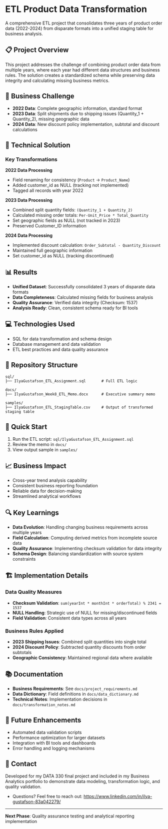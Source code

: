 # ETL Product Data Transformation

A comprehensive ETL project that consolidates three years of product order data (2022-2024) from disparate formats into a unified staging table for business analysis.

## 📋 Project Overview

This project addresses the challenge of combining product order data from multiple years, where each year had different data structures and business rules. The solution creates a standardized schema while preserving data integrity and calculating missing business metrics.

## 🎯 Business Challenge

- **2022 Data**: Complete geographic information, standard format
- **2023 Data**: Split shipments due to shipping issues (Quantity_1 + Quantity_2), missing geographic data  
- **2024 Data**: New discount policy implementation, subtotal and discount calculations

## 🔧 Technical Solution

### Key Transformations

**2022 Data Processing**
- Field renaming for consistency (`Product` → `Product_Name`)
- Added customer_id as NULL (tracking not implemented)
- Tagged all records with year 2022

**2023 Data Processing**  
- Combined split quantity fields: `(Quantity_1 + Quantity_2)`
- Calculated missing order totals: `Per-Unit_Price * Total_Quantity`
- Set geographic fields as NULL (not tracked in 2023)
- Preserved Customer_ID information

**2024 Data Processing**
- Implemented discount calculation: `Order_Subtotal - Quantity_Discount`
- Maintained full geographic information
- Set customer_id as NULL (tracking discontinued)

## 📊 Results

- **Unified Dataset**: Successfully consolidated 3 years of disparate data formats
- **Data Completeness**: Calculated missing fields for business analysis
- **Quality Assurance**: Verified data integrity (Checksum: 1537)
- **Analysis Ready**: Clean, consistent schema ready for BI tools

## 💻 Technologies Used

- SQL for data transformation and schema design
- Database management and data validation
- ETL best practices and data quality assurance

## 📁 Repository Structure

```
sql/
├── IlyaGustafson_ETL_Assignment.sql       # Full ETL logic

docs/
├── IlyaGustafson_Week8_ETL_Memo.docx      # Executive summary memo

samples/
├── IlyaGustafson_ETL_StagingTable.csv     # Output of transformed staging table
```

## 🚀 Quick Start

1. Run the ETL script: `sql/IlyaGustafson_ETL_Assignment.sql`
2. Review the memo in `docs/`
3. View output sample in `samples/`

## 📈 Business Impact

- Cross-year trend analysis capability
- Consistent business reporting foundation
- Reliable data for decision-making
- Streamlined analytical workflows

## 🔍 Key Learnings

- **Data Evolution**: Handling changing business requirements across multiple years
- **Field Calculation**: Computing derived metrics from incomplete source data
- **Quality Assurance**: Implementing checksum validation for data integrity
- **Schema Design**: Balancing standardization with source system constraints

## 🏗️ Implementation Details

### Data Quality Measures
- **Checksum Validation**: `sum(yearInt * monthInt * orderTotal) % 2341 = 1537`
- **NULL Handling**: Strategic use of NULL for missing/discontinued fields
- **Field Validation**: Consistent data types across all years

### Business Rules Applied
- **2023 Shipping Issues**: Combined split quantities into single total
- **2024 Discount Policy**: Subtracted quantity discounts from order subtotals
- **Geographic Consistency**: Maintained regional data where available

## 📚 Documentation

- **Business Requirements**: See `docs/project_requirements.md`
- **Data Dictionary**: Field definitions in `docs/data_dictionary.md`
- **Technical Notes**: Implementation decisions in `docs/transformation_notes.md`

## 🎯 Future Enhancements

- Automated data validation scripts
- Performance optimization for larger datasets
- Integration with BI tools and dashboards
- Error handling and logging mechanisms

## 📧 Contact

Developed for my DATA 330 final project and included in my Business Analytics portfolio to demonstrate data modeling, transformation logic, and quality validation.  
- Questions? Feel free to reach out: https://www.linkedin.com/in/ilya-gustafson-83a042279/

---

**Next Phase**: Quality assurance testing and analytical reporting implementation


